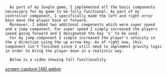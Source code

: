 
      As part of my Jungle game, I implemented all the basic components neccessary for my game to be fully functional. As part of my controller component, I specifically made the left and right error keys move the player back or forward. 
      Moreover, I added two additonal components which were super speed and a jump component. For super speed I simply increased the players speed going forward and I designated the key 's' to be used. 
      For my jump component I simple increased the player's velocity in the y direction using the up arrow key. As of right now, this component isn't finished since I still need to implement gravity logic in order to bring the player down in a realistic way.  

      Below is a video showing full functionality

[screen-capture (46).webm](https://github.com/user-attachments/assets/58730152-94f3-4655-adf6-8cbceb1bb65b)
